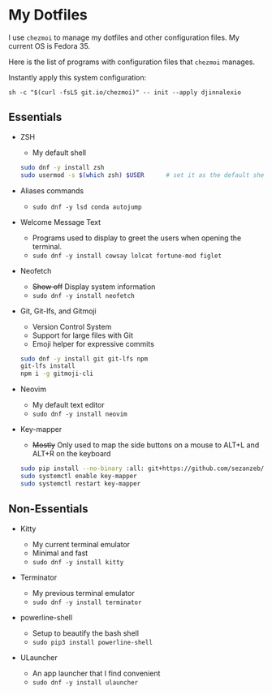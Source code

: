 # My Dotfiles

I use `chezmoi` to manage my dotfiles and other configuration files. My current OS is Fedora 35.

Here is the list of programs with configuration files that `chezmoi` manages.

Instantly apply this system configuration:
```
sh -c "$(curl -fsLS git.io/chezmoi)" -- init --apply djinnalexio
```

## Essentials

* ZSH
    * My default shell
    ```bash
    sudo dnf -y install zsh
    sudo usermod -s $(which zsh) $USER      # set it as the default shell for the current user
    ```

* Aliases commands
    * `sudo dnf -y lsd conda autojump`

* Welcome Message Text
    * Programs used to display to greet the users when opening the terminal.
    * `sudo dnf -y install cowsay lolcat fortune-mod figlet`

* Neofetch
    * ~~Show off~~ Display system information
    * `sudo dnf -y install neofetch`

* Git, Git-lfs, and Gitmoji
    * Version Control System
    * Support for large files with Git
    * Emoji helper for expressive commits
    ```bash
    sudo dnf -y install git git-lfs npm
    git-lfs install
    npm i -g gitmoji-cli
    ```

* Neovim
    * My default text editor
    * `sudo dnf -y install neovim`

* Key-mapper
    * ~~Mostly~~ Only used to map the side buttons on a mouse to ALT+L and ALT+R on the keyboard
    ```bash
    sudo pip install --no-binary :all: git+https://github.com/sezanzeb/ key-mapper.git
    sudo systemctl enable key-mapper
    sudo systemctl restart key-mapper
    ```

## Non-Essentials

* Kitty
    * My current terminal emulator
    * Minimal and fast
    * `sudo dnf -y install kitty`

* Terminator
    * My previous terminal emulator
    * `sudo dnf -y install terminator`

* powerline-shell
    * Setup to beautify the bash shell
    * `sudo pip3 install powerline-shell`

* ULauncher
    * An app launcher that I find convenient
    * `sudo dnf -y install ulauncher`